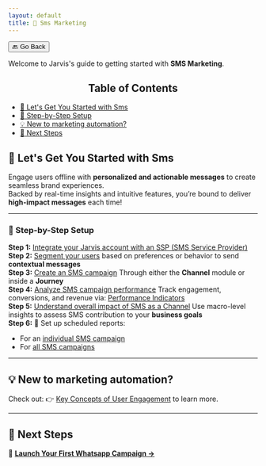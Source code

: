 ```yaml
---
layout: default
title: 💬 Sms Marketing
---
```


<button onclick="window.history.back()">🔙 Go Back</button>

Welcome to Jarvis's guide to getting started with **SMS Marketing**.

<aside class="toc">
  <h2 style="text-align: center;">Table of Contents</h2>
  <ul>
    <li><a href="#-lets-get-you-started-with-sms">🚀 Let's Get You Started with Sms</a></li>
    <li><a href="#-step-by-step-setup">📌 Step-by-Step Setup</a></li>
    <li><a href="#-new-to-marketing-automation">💡 New to marketing automation?</a></li>
    <li><a href="#-next-steps">🚀 Next Steps</a></li>
  </ul>
</aside>


## 🚀 Let's Get You Started with Sms

Engage users offline with **personalized and actionable messages** to create seamless brand experiences.  
Backed by real-time insights and intuitive features, you’re bound to deliver **high-impact messages** each time!

---

### 📌 Step-by-Step Setup

**Step 1:** [Integrate your Jarvis account with an SSP (SMS Service Provider)](./smsconfiguration)<br>
**Step 2:** [Segment your users](segments.html) based on preferences or behavior to send **contextual messages**<br>
**Step 3:** [Create an SMS campaign](creating-sms-campaigns.html) Through either the **Channel** module or inside a **Journey**<br>
**Step 4:** [Analyze SMS campaign performance](analyzing-sms-campaigns.html) Track engagement, conversions, and revenue via: [Performance Indicators](channel-campaign-performance-metrics.html#section-sms)<br>
**Step 5:** [Understand overall impact of SMS as a Channel](analyzing-sms-overview.html) Use macro-level insights to assess SMS contribution to your **business goals**<br>
**Step 6:**  📩 Set up scheduled reports:

- For an [individual SMS campaign](analyzing-sms-campaigns.html#section-schedule-a-report)
- For [all SMS campaigns](schedule-reports.html#section-how-to-schedule-channel-reports)

---

## 💡 **New to marketing automation?** 

Check out: 👉 [Key Concepts of User Engagement](user-engagement.html) to learn more.

---

## 🚀 Next Steps

🎯 **[Launch Your First Whatsapp Campaign →](./campaigns-whatsapp.html)**
